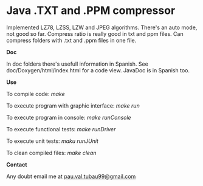 <h1> Java .TXT and .PPM compressor </h1>

Implemented LZ78, LZSS, LZW and JPEG algorithms. There's an auto mode, not good so far.
Compress ratio is really good in txt and ppm files.
Can compress folders with .txt and .ppm files in one file.

**Doc**

In doc folders there's usefull information in Spanish.
See doc/Doxygen/html/index.html for a code view.
JavaDoc is in Spanish too.

**Use**

To compile code: _make_

To execute program with graphic interface: _make run_

To execute program in console: _make runConsole_

To execute functional tests: _make runDriver_

To execute unit tests: _maku runJUnit_

To clean compiled files: _make clean_

**Contact**

Any doubt email me at pau.val.tubau99@gmail.com
